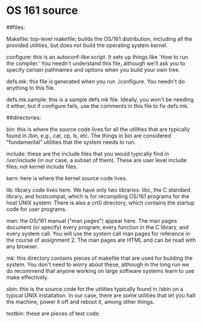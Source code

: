 # OS 161 source
##files: 

Makefile: top-level makefile; builds the OS/161 distribution, including all the provided utilities, but does not build the operating system kernel. 

configure: this is an autoconf-like script. It sets up things like `How to run the compiler.' You needn't understand this file, although we'll ask you to specify certain pathnames and options when you build your own tree. 

defs.mk: this file is generated when you run ./configure. You needn't do anything to this file. 

defs.mk.sample: this is a sample defs.mk file. Ideally, you won't be needing it either, but if configure fails, use the comments in this file to fix defs.mk. 

##directories: 

bin: this is where the source code lives for all the utilities that are typically found in /bin, e.g., cat, cp, ls, etc. The things in bin are considered "fundamental" utilities that the system needs to run. 

include: these are the include files that you would typically find in /usr/include (in our case, a subset of them). These are user level include files; not kernel include files. 

kern: here is where the kernel source code lives. 

lib: library code lives here. We have only two libraries: libc, the C standard library, and hostcompat, which is for recompiling OS/161 programs for the host UNIX system. There is also a crt0 directory, which contains the startup code for user programs. 

man: the OS/161 manual ("man pages") appear here. The man pages document (or specify) every program, every function in the C library, and every system call. You will use the system call man pages for reference in the course of assignment 2. The man pages are HTML and can be read with any browser. 

mk: this directory contains pieces of makefile that are used for building the system. You don't need to worry about these, although in the long run we do recommend that anyone working on large software systems learn to use make effectively. 

sbin: this is the source code for the utilities typically found in /sbin on a typical UNIX installation. In our case, there are some utilities that let you halt the machine, power it off and reboot it, among other things. 

testbin: these are pieces of test code.